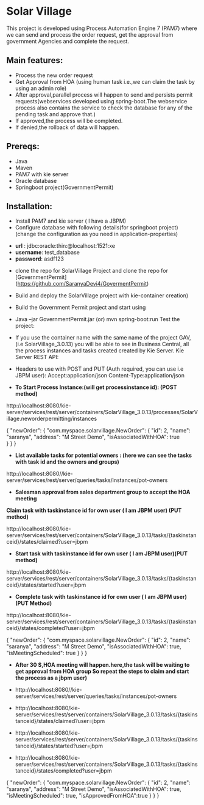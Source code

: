 # Solar Village
This project is developed using Process Automation Engine 7 (PAM7) where we can send and process the order request, get the approval from government Agencies and complete the request.
## Main features:
-	Process the new order request
-	Get Approval from HOA (using human task i.e.,we can claim the task by using an admin role)
-	After approval,parallel process will happen to send and persists permit requests(webservices developed using spring-boot.The webservice process also contains the service to check the database for any of the pending task and approve that.)
-	If approved,the process will be completed.
-	If denied,the rollback of data will happen.
## Prereqs:
-	Java
-	Maven
-	PAM7 with kie server
-	Oracle database
-	Springboot project(GovernmentPermit)
## Installation:
-	Install PAM7 and kie server ( I have a JBPM)
-	Configure database with following details(for springboot project)(change the configuration as you need in application-properties)

* **url**     :  jdbc:oracle:thin:@localhost:1521:xe
* **username**: test_database
* **password**: asdf123

-	clone the repo for SolarVillage Project and clone the repo for [GovernmentPermit] (https://github.com/SaranyaDevi4/GovermentPermit)
-	Build and deploy the SolarVillage project with kie-container creation)
-	Build the Government Permit project and start using
-	Java –jar GovernmentPermit.jar  (or) mvn spring-boot:run
Test the project:
-	If you use the container name with the same name of the project GAV, (i.e SolarVillage_3.0.13) you will be able to see in Business Central, all the process instances and tasks created created by Kie Server.
Kie Server REST API:
-	Headers to use with POST and PUT (Auth required, you can use i.e JBPM user): Accept:application/json Content-Type:application/json

- **To Start Process Instance:(will get processinstance id): (POST method)**

http://localhost:8080/kie-server/services/rest/server/containers/SolarVillage_3.0.13/processes/SolarVillage.neworderpermitting/instances

{
  "newOrder": {
    "com.myspace.solarvillage.NewOrder": {
      "id": 2,
      "name": "saranya",
      "address": "M Street Demo",
      "isAssociatedWithHOA": true     
    }
  }
}

- **List available tasks for potential owners : (here we can see the tasks with task id and the owners and groups)**

http://localhost:8080//kie-server/services/rest/server/queries/tasks/instances/pot-owners
- **Salesman approval from sales department group to accept the HOA meeting**

 **Claim task  with taskinstance id for own user ( I am JBPM user) (PUT method)**
 
http://localhost:8080/kie-server/services/rest/server/containers/SolarVillage_3.0.13/tasks/{taskinstanceid}/states/claimed?user=jbpm

- **Start task  with taskinstance id for own user ( I am JBPM user)(PUT method)**

http://localhost:8080/kie-server/services/rest/server/containers/SolarVillage_3.0.13/tasks/{taskinstanceid}/states/started?user=jbpm

- **Complete task  with taskinstance id for own user ( I am JBPM user)(PUT Method)**

http://localhost:8080/kie-server/services/rest/server/containers/SolarVillage_3.0.13/tasks/{taskinstanceid}/states/completed?user=jbpm


{
  "newOrder": {
    "com.myspace.solarvillage.NewOrder": {
      "id": 2,
      "name": "saranya",
      "address": "M Street Demo",
      "isAssociatedWithHOA": true,
      "isMeetingScheduled": true
    }
  }
}
- **After 30 S,HOA meeting will happen.here,the task will be waiting to get approval from HOA group
So repeat the steps to claim and start the process as a jbpm user)**

-	http://localhost:8080//kie-server/services/rest/server/queries/tasks/instances/pot-owners

-	http://localhost:8080/kie-server/services/rest/server/containers/SolarVillage_3.0.13/tasks/{taskinstanceid}/states/claimed?user=jbpm

-	http://localhost:8080/kie-server/services/rest/server/containers/SolarVillage_3.0.13/tasks/{taskinstanceid}/states/started?user=jbpm

-	http://localhost:8080/kie-server/services/rest/server/containers/SolarVillage_3.0.13/tasks/{taskinstanceid}/states/completed?user=jbpm

{
  "newOrder": {
    "com.myspace.solarvillage.NewOrder": {
      "id": 2,
      "name": "saranya",
      "address": "M Street Demo",
      "isAssociatedWithHOA": true,
      "isMeetingScheduled": true,
"isApprovedFromHOA":true
    }
  }
}

 
